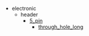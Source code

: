 * electronic
  * header
    * [5_pin](electronic/header/5_pin)
      * [through_hole_long](electronic/header/5_pin/through_hole_long)

